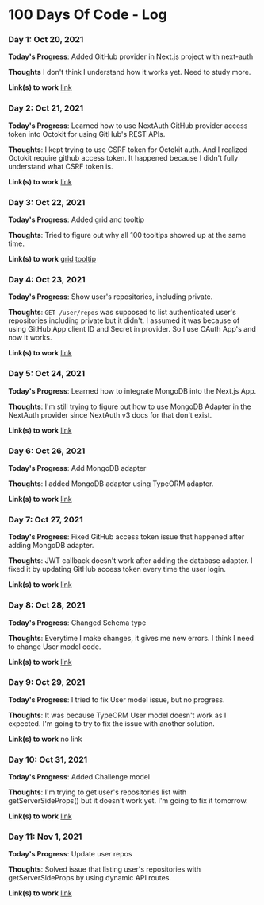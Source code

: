 # 100 Days Of Code - Log

### Day 1: Oct 20, 2021

**Today's Progress**: Added GitHub provider in Next.js project with next-auth

**Thoughts** I don't think I understand how it works yet. Need to study more.

**Link(s) to work**
[link](https://github.com/jwhan77/next-tailwind-test/commit/6395b9875575092af3364a8c423c9b8317034d84)

### Day 2: Oct 21, 2021

**Today's Progress**: Learned how to use NextAuth GitHub provider access token into Octokit for using GitHub's REST APIs.

**Thoughts**: I kept trying to use CSRF token for Octokit auth. And I realized Octokit require github access token. It happened because I didn't fully understand what CSRF token is.

**Link(s) to work**
[link](https://github.com/jwhan77/next-tailwind-test/commit/11b19dae05d5fe086d3991c6962e15aa708d7644)

### Day 3: Oct 22, 2021

**Today's Progress**: Added grid and tooltip

**Thoughts**: Tried to figure out why all 100 tooltips showed up at the same time.

**Link(s) to work**
[grid](https://github.com/jwhan77/next-tailwind-test/commit/5b128b5777adfa63f71f54dc7759c213feb3a9d8)
[tooltip](https://github.com/jwhan77/next-tailwind-test/commit/691631d1054fadae8c909700d7c21490f064dafd)

### Day 4: Oct 23, 2021

**Today's Progress**: Show user's repositories, including private.

**Thoughts**: `GET /user/repos` was supposed to list authenticated user's repositories including private but it didn't. I assumed it was because of using GitHub App client ID and Secret in provider. So I use OAuth App's and now it works.

**Link(s) to work**
[link](https://github.com/jwhan77/next-tailwind-test/commit/747a62397df3787de7ab7db5c7da04603b4c5e31)

### Day 5: Oct 24, 2021

**Today's Progress**: Learned how to integrate MongoDB into the Next.js App.

**Thoughts**: I'm still trying to figure out how to use MongoDB Adapter in the NextAuth provider since NextAuth v3 docs for that don't exist.

**Link(s) to work**
[link](https://github.com/jwhan77/next-mongodb-test)

### Day 6: Oct 26, 2021

**Today's Progress**: Add MongoDB adapter

**Thoughts**: I added MongoDB adapter using TypeORM adapter. 

**Link(s) to work**
[link](https://github.com/jwhan77/next-tailwind-test/commit/65b29809d183411ea47bb899bbf1ecbd0d301305)

### Day 7: Oct 27, 2021

**Today's Progress**: Fixed GitHub access token issue that happened after adding MongoDB adapter.

**Thoughts**: JWT callback doesn't work after adding the database adapter. I fixed it by updating GitHub access token every time the user login. 

**Link(s) to work**
[link](https://github.com/jwhan77/next-tailwind-test/commit/0d00bf9372285df0839a7edef99af2a823101ce1)

### Day 8: Oct 28, 2021

**Today's Progress**: Changed Schema type

**Thoughts**: Everytime I make changes, it gives me new errors. I think I need to change User model code.

**Link(s) to work**
[link](https://github.com/jwhan77/next-tailwind-test/commit/aa22e3c015952efe2fdf9c3cbb72299ca0210416)

### Day 9: Oct 29, 2021

**Today's Progress**: I tried to fix User model issue, but no progress.

**Thoughts**: It was because TypeORM User model doesn't work as I expected. I'm going to try to fix the issue with another solution.

**Link(s) to work**
no link

### Day 10: Oct 31, 2021

**Today's Progress**: Added Challenge model

**Thoughts**: I'm trying to get user's repositories list with getServerSideProps() but it doesn't work yet. I'm going to fix it tomorrow.

**Link(s) to work**
[link](https://github.com/jwhan77/next-tailwind-test/commit/07ba1d89c43d3414d35153451d9646d03628e611)

### Day 11: Nov 1, 2021

**Today's Progress**: Update user repos

**Thoughts**: Solved issue that listing user's repositories with getServerSideProps by using dynamic API routes.

**Link(s) to work**
[link](https://github.com/jwhan77/next-tailwind-test/commit/5c21173f6fe1bb516d7d7e9d601cfa5fc731320d)